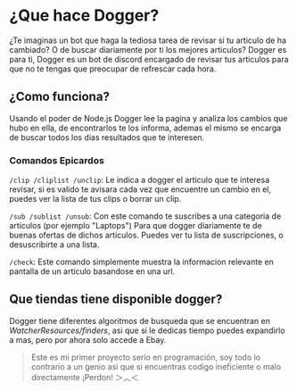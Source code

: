 # ¿Que hace Dogger?

¿Te imaginas un bot que haga la tediosa tarea de revisar si tu articulo de ha cambiado? O de buscar diariamente por ti los mejores articulos? Dogger es para ti, Dogger es un bot de discord encargado de revisar tus articulos para que no te tengas que preocupar de refrescar cada hora.

## ¿Como funciona?

Usando el poder de Node.js Dogger lee la pagina y analiza los cambios que hubo en ella, de encontrarlos te los informa, ademas el mismo se encarga de buscar todos los dias resultados que te interesen.

### Comandos Epicardos

`/clip /cliplist /unclip`: Le indica a dogger el articulo que te interesa revisar, si es valido te avisara cada vez que encuentre un cambio en el, puedes ver la lista de tus clips o borrar un clip.

`/sub /sublist /unsub`: Con este comando te suscribes a una categoria de articulos (por ejemplo "Laptops") Para que dogger diariamente te de buenas ofertas de dichos articulos. Puedes ver tu lista de suscripciones, o desuscribirte a una lista.

`/check`: Este comando simplemente muestra la informacion relevante en pantalla de un articulo basandose en una url.

## Que tiendas tiene disponible dogger?

Dogger tiene diferentes algoritmos de busqueda que se encuentran en *WatcherResources/finders*, asi que si le dedicas tiempo puedes expandirlo a mas, pero por ahora solo accede a Ebay.


> Este es mi primer proyecto serio en programación, soy todo lo contrario a un genio asi que si encuentras codigo ineficiente o malo directamente ¡Perdon! ＞︿＜
